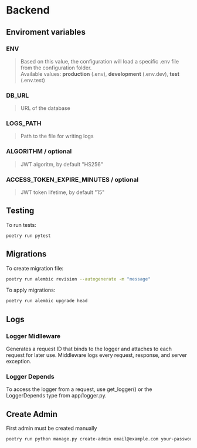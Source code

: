 # Backend

## Enviroment variables

### ENV
> Based on this value, the configuration will load a specific .env file from the configuration folder.\
Available values: **production** (.env), **development** (.env.dev), **test** (.env.test)

### DB_URL
> URL of the database

### LOGS_PATH
> Path to the file for writing logs

### ALGORITHM / optional
> JWT algoritm, by default "HS256"
### ACCESS_TOKEN_EXPIRE_MINUTES / optional
> JWT token lifetime, by default "15"

## Testing
To run tests:
```bash
poetry run pytest
```

## Migrations
To create migration file:
```bash
poetry run alembic revision --autogenerate -m "message"
```
To apply migrations:
```bash
poetry run alembic upgrade head
```

## Logs

### Logger Midlleware
Generates a request ID that binds to the logger and attaches to each request for later use.
Middleware logs every request, response, and server exception.

### Logger Depends
To access the logger from a request, use get_logger() or the LoggerDepends type from app/logger.py.

## Create Admin
First admin must be created manually
```bash
poetry run python manage.py create-admin email@example.com your-password
```
